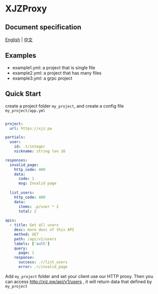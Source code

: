 XJZProxy
==========


## Document specification

[English](./SPEC.md) |
[中文](./SPEC-zh-cn.md)

## Examples

* example1.yml: a project that is single file
* example2.yml: a project that has many files
* example3.yml: a grpc project


## Quick Start

create a project folder `my_project`, and create a config file `my_project/app.yml`


```yaml

project:
  url: https://xjz.pw

partials:
  user:
    id: .t/integer
    nickname: string len 10

responses:
  invalid_page:
    http_code: 400
    data:
      code: 1
      msg: Invalid page
    
  list_users:
    http_code: 400
    data:
      items: .p/user * 2
      total: 2
    
apis:
  - title: Get all users
    desc: more desc of this API
    method: GET
    path: /api/v1/users
    labels: ['auth']
    query:
      page: 1
    response:
      success: .r/list_users
      error: .r/invalid_page

```

Add `my_project` folder and set your client use our HTTP proxy. Then you can access http://xjz.pw/api/v1/users ,
it will return data that defined by `my_project`



